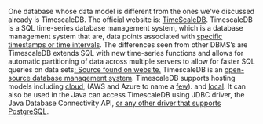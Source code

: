 One database whose data model is different from the ones we've discussed already is TimescaleDB. The official website is: [TimeScaleDB](https://www.timescale.com/?utm_source=timescaledb-paid&utm_medium=google-search&utm_campaign=brand-2022&utm_content=homepage&utm_term=timescaledb&utm_term=timescaledb&utm_campaign=%5BGrowth%5D+Brand&utm_source=adwords&utm_medium=ppc&hsa_acc=9017398448&hsa_cam=17990015160&hsa_grp=141555979882&hsa_ad=651034365787&hsa_src=g&hsa_tgt=kwd-784674248539&hsa_kw=timescaledb&hsa_mt=p&hsa_net=adwords&hsa_ver=3&gclid=Cj0KCQjw8qmhBhClARIsANAtbodA3cgzoLklCcts8GHQJMyquLmyRq_EnLyB7Liru-J-UD85V33rX_UaAkWBEALw_wcB). TimescaleDB is a SQL time-series database management system, which is a database management system that are, data points associated with [specific timestamps or time intervals](https://hazelcast.com/glossary/time-series-database/). The differences seen from other DBMS’s are TimescaleDB extends SQL with new time-series functions and allows for automatic partitioning of data across multiple servers to allow for faster SQL queries on data sets[: Source found on website.](https://www.timescale.com/?utm_source=timescaledb-paid&utm_medium=google-search&utm_campaign=brand-2022&utm_content=homepage&utm_term=timescaledb&utm_term=timescaledb&utm_campaign=%5BGrowth%5D+Brand&utm_source=adwords&utm_medium=ppc&hsa_acc=9017398448&hsa_cam=17990015160&hsa_grp=141555979882&hsa_ad=651034365787&hsa_src=g&hsa_tgt=kwd-784674248539&hsa_kw=timescaledb&hsa_mt=p&hsa_net=adwords&hsa_ver=3&gclid=Cj0KCQjw8qmhBhClARIsANAtbodA3cgzoLklCcts8GHQJMyquLmyRq_EnLyB7Liru-J-UD85V33rX_UaAkWBEALw_wcB) TimescaleDB is an [open-source database management system](https://towardsdatascience.com/the-landscape-of-timeseries-databases-95cd7f7ee64d). TimescaleDB supports hosting models including [cloud](https://www.timescale.com/cloud?utm_source=timescaledb-paid&utm_medium=google-search&utm_campaign=sitelinks&utm_content=timescale-cloud-page&utm_term=timescale%20database&utm_campaign=%5BGrowth%5D+Non-Brand+-+Landing+Pages&utm_source=adwords&utm_medium=ppc&hsa_acc=9017398448&hsa_cam=19348979903&hsa_grp=145044412535&hsa_ad=642422062513&hsa_src=g&hsa_tgt=kwd-476284331005&hsa_kw=timescale%20database&hsa_mt=b&hsa_net=adwords&hsa_ver=3&gclid=Cj0KCQjw8qmhBhClARIsANAtbodxyLovDXMjxNWq68oDMgoA0xEgUuQeuFc7_yYciPPqdFr20KHTE0UaAgt7EALw_wcB), (AWS and Azure to name a [few](https://www.timescale.com/blog/timescale-cloud-first-fully-managed-time-series-database-service-runs-on-aws-gcp-azure/)). and [local](https://docs.timescale.com/use-timescale/latest/connecting/dbeaver/). It can also be used in the  Java can access TimescaleDB using JDBC driver, the Java Database Connectivity API, [or any other driver that supports PostgreSQL](https://docs.timescale.com/quick-start/latest/java/).
